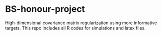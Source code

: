 # BS-honour-project
High-dimensional covariance matrix regularization using more informative targets. This repo includes all R codes for simulations and latex files.
